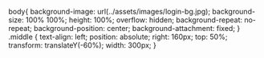 <template>
<div id="body">
    <div class="middle">
        <Card icon="log-in" title="账号密码登录" :bordered="false"> 
            <router-view/>
            <ul slot="extra"> 
                <li><router-link :to="{name: 'dym-login'}">动态登录</router-link></li>
            </ul>
            <Row style="padding-left: 16px; padding-top: 16px; padding-bottom: 16px;">
                <Col span="24"><Input class="middle.line" v-model="name" icon="md-person" placeholder="此处输入账号" style="width: 300px" /></Col>
            </Row>
            <Row style="padding-left: 16px; padding-top: 16px; padding-bottom: 16px;">
                <Col span="24"><Input class="middle.line" v-model="password" icon="md-lock" placeholder="此处输入密码" style="width: 300px" /></Col>
            </Row>                    
            <Row style="padding-left: 40px; padding-top: 24px; padding-bottom: 16px;">
                <Col span="12"><Button type="primary" @click="login()" style="width: 100px">登录</Button></Col>
                <Col span="12"><Button type="primary" @click="regist()" style="width: 100px">注册</Button></Col>
            </Row>                                 
        </Card>
    </div>
</div>
</template>

<script>

export default {
    
}
</script>

<style scoped>
    
</style>
body{
    background-image: url(../assets/images/login-bg.jpg); 
    background-size: 100% 100%;
    height: 100%;
	overflow: hidden;
	background-repeat: no-repeat;
	background-position: center;
	background-attachment: fixed;
}
.middle {
    text-align: left;
    position: absolute;
    right: 160px;
    top: 50%;
    transform: translateY(-60%);
    width: 300px;
}
